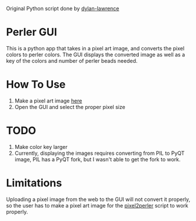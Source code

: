 Original Python script done by [dylan-lawrence](https://github.com/dylan-lawrence)

# Perler GUI
This is a python app that takes in a pixel art image, and converts the pixel colors to perler colors. The GUI displays the converted image as well as a key of the colors and number of perler beads needed.

# How To Use
  1. Make a pixel art image [here](https://www.pixilart.com/draw)
  2. Open the GUI and select the proper pixel size

# TODO
  1. Make color key larger
  2. Currently, displaying the images requires converting from PIL to PyQT image, PIL has a PyQT fork, but I wasn't able to get the fork to work.

# Limitations
Uploading a pixel image from the web to the GUI will not convert it properly, so the user has to make a pixel art image for the [pixel2perler](https://github.com/dylan-lawrence/pixel2perler) script to work properly.
